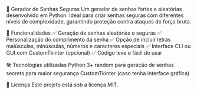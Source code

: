 🔐 Gerador de Senhas Seguras
Um gerador de senhas fortes e aleatórias desenvolvido em Python. Ideal para criar senhas seguras com diferentes níveis de complexidade, garantindo proteção contra ataques de força bruta.

🚀 Funcionalidades
✅ Geração de senhas aleatórias e seguras
✅ Personalização do comprimento da senha
✅ Opção de incluir letras maiúsculas, minúsculas, números e caracteres especiais
✅ Interface CLI ou GUI com CustomTkinter (opcional)
✅ Código leve e fácil de usar

🛠 Tecnologias utilizadas
Python 3+
random para geração de senhas
secrets para maior segurança
CustomTkinter (caso tenha interface gráfica)

📜 Licença
Este projeto está sob a licença MIT.
